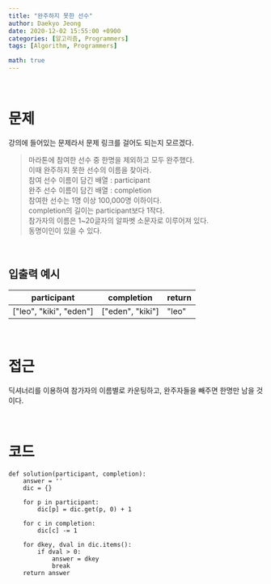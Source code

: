 ```yaml
---
title: "완주하지 못한 선수"
author: Daekyo Jeong
date: 2020-12-02 15:55:00 +0900
categories: [알고리즘, Programmers]
tags: [Algorithm, Programmers]

math: true
---
```



<br/>

# 문제

강의에 들어있는 문제라서 문제 링크를 걸어도 되는지 모르겠다.

> 마라톤에 참여한 선수 중 한명을 제외하고 모두 완주했다.   
> 이때 완주하지 못한 선수의 이름을 찾아라.   
> 참여 선수 이름이 담긴 배열 : participant   
> 완주 선수 이름이 담긴 배열 : completion   
> 참여한 선수는 1명 이상 100,000명 이하이다.   
> completion의 길이는 participant보다 1작다.   
> 참가자의 이름은 1~20글자의 알파벳 소문자로 이루어져 있다.   
> 동명이인이 있을 수 있다.                  


<br/>

## 입출력 예시



| participant    | completion   | return |
|----------|--------|---------|
| ["leo", "kiki", "eden"]  | 	["eden", "kiki"]  | "leo" |


<br/>

# 접근

딕셔너리를 이용하여 참가자의 이름별로 카운팅하고, 완주자들을 빼주면 한명만 남을 것이다.      



<br/>

# 코드

```{.python}
def solution(participant, completion):
    answer = ''
    dic = {}

    for p in participant:
        dic[p] = dic.get(p, 0) + 1

    for c in completion:
        dic[c] -= 1

    for dkey, dval in dic.items():
        if dval > 0:
            answer = dkey
            break
    return answer
```

<br/>
